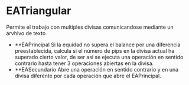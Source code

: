 # EATriangular
Permite el trabajo con multiples divisas comunicandose mediante un arvhivo de texto
* **EAPrincipal
Si la equidad no supera el balance por una diferencia preestablecida, calcula si el número de pips en la divisa actual ha superado cierto valor, de ser asi se ejecuta una operación en sentido contrario hasta tener 3 operaciones abiertas en la divisa.
* **EASecundario
Abre una operación en sentido contrario y en una divisa diferente por cada operación que abre el EAPrincipal.
